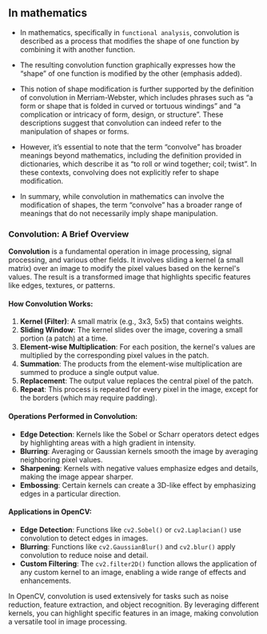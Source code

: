 ## In mathematics 
- In mathematics, specifically in `functional analysis`, convolution is described as a process that modifies the shape of one function by combining it with another function.
- The resulting convolution function graphically expresses how the “shape” of one function is modified by the other (emphasis added).

- This notion of shape modification is further supported by the definition of convolution in Merriam-Webster, which includes phrases such as “a form or shape that is folded in curved or tortuous windings” and “a complication or intricacy of form, design, or structure”. These descriptions suggest that convolution can indeed refer to the manipulation of shapes or forms.

- However, it’s essential to note that the term “convolve” has broader meanings beyond mathematics, including the definition provided in dictionaries, which describe it as “to roll or wind together; coil; twist”. In these contexts, convolving does not explicitly refer to shape modification.

- In summary, while convolution in mathematics can involve the modification of shapes, the term “convolve” has a broader range of meanings that do not necessarily imply shape manipulation.


### Convolution: A Brief Overview

**Convolution** is a fundamental operation in image processing, signal processing, and various other fields. It involves sliding a kernel (a small matrix) over an image to modify the pixel values based on the kernel's values. The result is a transformed image that highlights specific features like edges, textures, or patterns.

#### How Convolution Works:

1. **Kernel (Filter)**: A small matrix (e.g., 3x3, 5x5) that contains weights.
2. **Sliding Window**: The kernel slides over the image, covering a small portion (a patch) at a time.
3. **Element-wise Multiplication**: For each position, the kernel's values are multiplied by the corresponding pixel values in the patch.
4. **Summation**: The products from the element-wise multiplication are summed to produce a single output value.
5. **Replacement**: The output value replaces the central pixel of the patch.
6. **Repeat**: This process is repeated for every pixel in the image, except for the borders (which may require padding).

#### Operations Performed in Convolution:

- **Edge Detection**: Kernels like the Sobel or Scharr operators detect edges by highlighting areas with a high gradient in intensity.
- **Blurring**: Averaging or Gaussian kernels smooth the image by averaging neighboring pixel values.
- **Sharpening**: Kernels with negative values emphasize edges and details, making the image appear sharper.
- **Embossing**: Certain kernels can create a 3D-like effect by emphasizing edges in a particular direction.

#### Applications in OpenCV:

- **Edge Detection**: Functions like `cv2.Sobel()` or `cv2.Laplacian()` use convolution to detect edges in images.
- **Blurring**: Functions like `cv2.GaussianBlur()` and `cv2.blur()` apply convolution to reduce noise and detail.
- **Custom Filtering**: The `cv2.filter2D()` function allows the application of any custom kernel to an image, enabling a wide range of effects and enhancements.

In OpenCV, convolution is used extensively for tasks such as noise reduction, feature extraction, and object recognition. By leveraging different kernels, you can highlight specific features in an image, making convolution a versatile tool in image processing.
